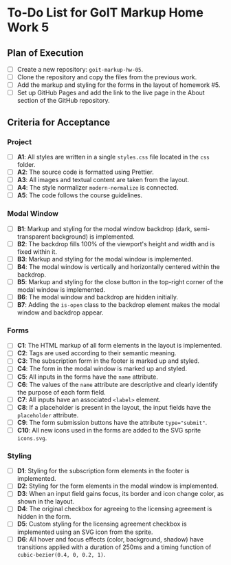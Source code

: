 # To-Do List for GoIT Markup Home Work 5

## Plan of Execution

- [ ] Create a new repository: `goit-markup-hw-05`.
- [ ] Clone the repository and copy the files from the previous work.
- [ ] Add the markup and styling for the forms in the layout of homework #5.
- [ ] Set up GitHub Pages and add the link to the live page in the About section of the GitHub repository.

## Criteria for Acceptance

### Project

- [ ] **A1**: All styles are written in a single `styles.css` file located in the `css` folder.
- [ ] **A2**: The source code is formatted using Prettier.
- [ ] **A3**: All images and textual content are taken from the layout.
- [ ] **A4**: The style normalizer `modern-normalize` is connected.
- [ ] **A5**: The code follows the course guidelines.

### Modal Window

- [ ] **B1**: Markup and styling for the modal window backdrop (dark, semi-transparent background) is implemented.
- [ ] **B2**: The backdrop fills 100% of the viewport's height and width and is fixed within it.
- [ ] **B3**: Markup and styling for the modal window is implemented.
- [ ] **B4**: The modal window is vertically and horizontally centered within the backdrop.
- [ ] **B5**: Markup and styling for the close button in the top-right corner of the modal window is implemented.
- [ ] **B6**: The modal window and backdrop are hidden initially.
- [ ] **B7**: Adding the `is-open` class to the backdrop element makes the modal window and backdrop appear.

### Forms

- [ ] **C1**: The HTML markup of all form elements in the layout is implemented.
- [ ] **C2**: Tags are used according to their semantic meaning.
- [ ] **C3**: The subscription form in the footer is marked up and styled.
- [ ] **C4**: The form in the modal window is marked up and styled.
- [ ] **C5**: All inputs in the forms have the `name` attribute.
- [ ] **C6**: The values of the `name` attribute are descriptive and clearly identify the purpose of each form field.
- [ ] **C7**: All inputs have an associated `<label>` element.
- [ ] **C8**: If a placeholder is present in the layout, the input fields have the `placeholder` attribute.
- [ ] **C9**: The form submission buttons have the attribute `type="submit"`.
- [ ] **C10**: All new icons used in the forms are added to the SVG sprite `icons.svg`.

### Styling

- [ ] **D1**: Styling for the subscription form elements in the footer is implemented.
- [ ] **D2**: Styling for the form elements in the modal window is implemented.
- [ ] **D3**: When an input field gains focus, its border and icon change color, as shown in the layout.
- [ ] **D4**: The original checkbox for agreeing to the licensing agreement is hidden in the form.
- [ ] **D5**: Custom styling for the licensing agreement checkbox is implemented using an SVG icon from the sprite.
- [ ] **D6**: All hover and focus effects (color, background, shadow) have transitions applied with a duration of 250ms and a timing function of `cubic-bezier(0.4, 0, 0.2, 1)`.
